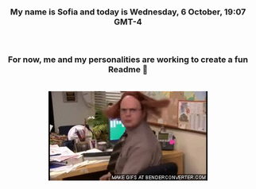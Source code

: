 


<div align="center">
<h3 >My name is Sofia and today is Wednesday, 6 October, 19:07 GMT-4</h3><br>
<h3 >For now, me and my personalities are working to create a fun Readme 👋
</h3><br>
<img src='img/dwight.gif' alt='working...'/>
</div>
